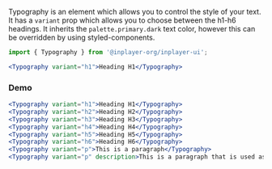 Typography is an element which allows you to control the style of your text.
It has a `variant` prop which allows you to choose between the h1-h6 headings.
It inherits the `palette.primary.dark` text color, however this can be overridden by
using styled-components.

```jsx static
import { Typography } from '@inplayer-org/inplayer-ui';

<Typography variant="h1">Heading H1</Typography>
```

### Demo

```jsx
<Typography variant="h1">Heading H1</Typography>
<Typography variant="h2">Heading H2</Typography>
<Typography variant="h3">Heading H3</Typography>
<Typography variant="h4">Heading H4</Typography>
<Typography variant="h5">Heading H5</Typography>
<Typography variant="h6">Heading H6</Typography>
<Typography variant="p">This is a paragraph</Typography>
<Typography variant="p" description>This is a paragraph that is used as a description</Typography>
```
